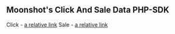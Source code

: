 ## Moonshot's Click And Sale Data PHP-SDK


Click - [a relative link](clicks/README.md)
Sale - [a relative link](sales/README.md)
